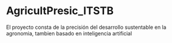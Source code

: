 # AgricultPresic_ITSTB
El proyecto consta de la precisión del desarrollo sustentable en la agronomia, tambien basado en inteligencia artificial
